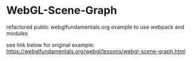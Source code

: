 # WebGL-Scene-Graph
refactored public webglfundamentals.org example to use webpack and modules

see link below for original example:
https://webglfundamentals.org/webgl/lessons/webgl-scene-graph.html

